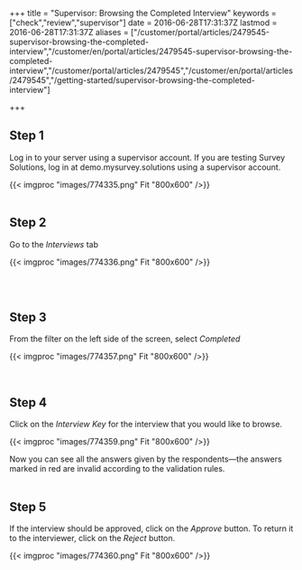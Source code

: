 ﻿+++
title = "Supervisor: Browsing the Completed Interview"
keywords = ["check","review","supervisor"]
date = 2016-06-28T17:31:37Z
lastmod = 2016-06-28T17:31:37Z
aliases = ["/customer/portal/articles/2479545-supervisor-browsing-the-completed-interview","/customer/en/portal/articles/2479545-supervisor-browsing-the-completed-interview","/customer/portal/articles/2479545","/customer/en/portal/articles/2479545","/getting-started/supervisor-browsing-the-completed-interview"]

+++

Step 1
------

  
Log in to your server using a supervisor account. If you are testing
Survey Solutions, log in at demo.mysurvey.solutions using a supervisor
account.  
  
  
{{< imgproc "images/774335.png" Fit "800x600" />}}  
 

 Step 2
-------

  
Go to the *Interviews* tab  
  
{{< imgproc "images/774336.png" Fit "800x600" />}}  
   
  
 

 Step 3
-------

  
From the filter on the left side of the screen, select *Completed*  
  
  
{{< imgproc "images/774357.png" Fit "800x600" />}}  
  
 

 Step 4
-------

  
Click on the *Interview Key* for the interview that you would like to
browse.   
  
{{< imgproc "images/774359.png" Fit "800x600" />}}  
  
  
Now you can see all the answers given by the respondents—the answers
marked in red are invalid according to the validation rules.   
 

 Step 5
-------

  
If the interview should be approved, click on the *Approve* button. To
return it to the interviewer, click on the *Reject* button.  
  
  
{{< imgproc "images/774360.png" Fit "800x600" />}}
